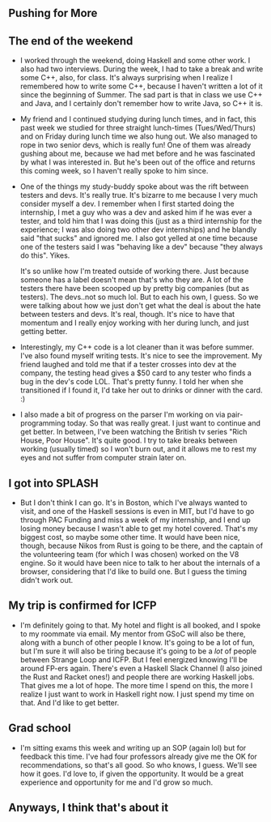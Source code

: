 ## Pushing for More

## The end of the weekend

- I worked through the weekend, doing Haskell and some other work. 
  I also had two interviews. During the week, I had to take a break and write some C++, also, for class.
  It's always surprising when I realize I remembered how to write some C++, because
  I haven't written a lot of it since the beginning of Summer. The sad part is that in class we use C++
  and Java, and I certainly don't remember how to write Java, so C++ it is.

- My friend and I continued studying during lunch times, and in fact, this past week
  we studied for three straight lunch-times (Tues/Wed/Thurs) and on Friday during lunch
  time we also hung out. We also managed to rope in two senior devs, which is really fun!
  One of them was already gushing about me, because we had met before and he was fascinated by
  what I was interested in. But he's been out of the office and returns this coming week, so I haven't
  really spoke to him since.
  
- One of the things my study-buddy spoke about was the rift between testers and devs. It's really true. 
  It's bizarre to me because I very much consider myself a dev. I remember when I first started
  doing the internship, I met a guy who was a dev and asked him if he was ever a tester, and told
  him that I was doing this (just as a third internship for the experience; I was also doing two other
  dev internships) and he blandly said "that sucks" and ignored me. I also got yelled at one time because
  one of the testers said I was "behaving like a dev" because "they always do this". Yikes.
  
  It's so unlike how I'm treated
  outside of working there. Just because someone has a label doesn't mean that's who they are.
  A lot of the testers there have been scooped up by pretty big companies (but as testers).
  The devs..not so much lol. But to each his own, I guess. So we were talking about how we just
  don't get what the deal is about the hate between testers and devs. It's real, though.
  It's nice to have that momentum and I really enjoy working with her during lunch, and just
  getting better.
  
- Interestingly, my C++ code is a lot cleaner than it was before summer. I've also found myself writing tests.
  It's nice to see the improvement. My friend laughed and told me that if a tester crosses into dev at the company,
  the testing head gives a $50 card to any tester who finds a bug in the dev's code LOL. That's pretty funny.
  I told her when she transitioned if I found it, I'd take her out to drinks or dinner with the card. :)
  
- I also made a bit of progress on the parser I'm working on via pair-programming today. So that
  was really great. I just want to continue and get better. In between, I've been watching the
  British tv series "Rich House, Poor House". It's quite good. I try to take breaks between
  working (usually timed) so I won't burn out, and it allows me to rest my eyes and not suffer from
  computer strain later on.
  
## I got into SPLASH
- But I don't think I can go. It's in Boston, which I've always wanted to visit, and one of the Haskell
  sessions is even in MIT, but I'd have to go through PAC Funding and miss a week of my internship,
  and I end up losing money because I wasn't able to get my hotel covered. That's my biggest cost,
  so maybe some other time. It would have been nice, though, because Nikos from Rust is going to be there,
  and the captain of the volunteering team (for which I was chosen) worked on the V8 engine. So it would 
  have been nice to talk to her about the internals of a browser, considering that I'd like to build one.
  But I guess the timing didn't work out. 
  
## My trip is confirmed for ICFP
- I'm definitely going to that. My hotel and flight is all booked, and I spoke to my roommate via email.
  My mentor from GSoC will also be there, along with a bunch of other people I know. It's going to be a lot
  of fun, but I'm sure it will also be tiring because it's going to be a *lot* of people between Strange Loop
  and ICFP. But I feel energized knowing I'll be around FP-ers again. There's even a Haskell Slack Channel (I also
  joined the Rust and Racket ones!) and people there are working Haskell jobs. That gives me a lot of hope.
  The more time I spend on this, the more I realize I just want to work in Haskell right now. I just spend my time
  on that. And I'd like to get better. 
  
## Grad school
- I'm sitting exams this week and writing up an SOP (again lol) but for feedback this time. I've had four professors
  already give me the OK for recommendations, so that's all good. So who knows, I guess. We'll see how it goes.
  I'd love to, if given the opportunity. It would be a great experience and opportunity for me and I'd grow so much.
  
## Anyways, I think that's about it
